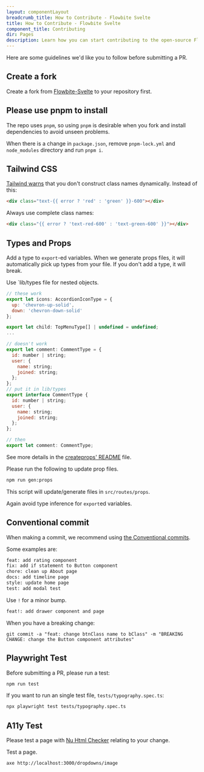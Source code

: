 ```yaml
---
layout: componentLayout
breadcrumb_title: How to Contribute - Flowbite Svelte
title: How to Contribute - Flowbite Svelte
component_title: Contributing
dir: Pages
description: Learn how you can start contributing to the open-source Flowbite Svelte UI component library
---
```


<script>
  
</script>

Here are some guidelines we'd like you to follow before submitting a PR.

## Create a fork

Create a fork from [Flowbite-Svelte](https://github.com/themesberg/flowbite-svelte) to your repository first.

## Please use pnpm to install

The repo uses `pnpm`, so using `pnpm` is desirable when you fork and install dependencies to avoid unseen problems.

When there is a change in `package.json`, remove `pnpm-lock.yml` and `node_modules` directory and run `pnpm i`.

## Tailwind CSS

[Tailwind warns](https://tailwindcss.com/docs/content-configuration#dynamic-class-names) that you don't construct class names dynamically. Instead of this:

```html
<div class="text-{{ error ? 'red' : 'green' }}-600"></div>
```

Always use complete class names:

```html
<div class="{{ error ? 'text-red-600' : 'text-green-600' }}"></div>
```

## Types and Props

Add a type to `export`-ed variables. When we generate props files, it will automatically pick up types from your file. If you don't add a type, it will break.

Use `lib/types file for nested objects.

```js
// these work
export let icons: AccordionIconType = {
  up: 'chevron-up-solid',
  down: 'chevron-down-solid'
};

export let child: TopMenuType[] | undefined = undefined;
...

// doesn't work
export let comment: CommentType = {
  id: number | string;
  user: {
    name: string;
    joined: string;
  };
};
// put it in lib/types
export interface CommentType {
  id: number | string;
  user: {
    name: string;
    joined: string;
  };
};

// then
export let comment: CommentType;
```

See more details in the [createprops' README](https://github.com/shinokada/createprops) file.

Please run the following to update prop files.

```sh
npm run gen:props
```

This script will update/generate files in `src/routes/props`.

Again avoid type inference for `export`ed variables.

## Conventional commit

When making a commit, we recommend using [the Conventional commits](https://www.conventionalcommits.org/en/v1.0.0/).

Some examples are:

```sh
feat: add rating component
fix: add if statement to Button component
chore: clean up About page
docs: add timeline page
style: update home page
test: add modal test
```

Use `!` for a minor bump.

```sh
feat!: add drawer component and page
```

When you have a breaking change:

```
git commit -a "feat: change btnClass name to bClass" -m "BREAKING CHANGE: change the Button component attributes"
```

## Playwright Test

Before submitting a PR, please run a test:

```sh
npm run test
```

If you want to run an single test file, `tests/typography.spec.ts`:

```sh
npx playwright test tests/typography.spec.ts
```

## A11y Test

Please test a page with [Nu Html Checker](https://validator.unl.edu/) relating to your change.

Test a page.

```sh
axe http://localhost:3000/dropdowns/image
```
